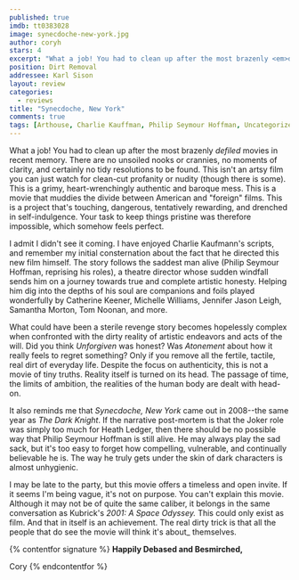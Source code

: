 ```yaml
---
published: true
imdb: tt0383028
image: synecdoche-new-york.jpg
author: coryh
stars: 4
excerpt: "What a job! You had to clean up after the most brazenly <em>defiled</em> movies in recent memory."
position: Dirt Removal
addressee: Karl Sison
layout: review
categories:
  - reviews
title: "Synecdoche, New York"
comments: true
tags: [Arthouse, Charlie Kauffman, Philip Seymour Hoffman, Uncategorized]
---
```

What a job! You had to clean up after the most brazenly _defiled_ movies in recent memory. There are no unsoiled nooks or crannies, no moments of clarity, and certainly no tidy resolutions to be found. This isn't an artsy film you can just watch for clean-cut profanity or nudity (though there is some). This is a grimy, heart-wrenchingly authentic and baroque mess. This is a movie that muddies the divide between American and "foreign" films. This is a project that's touching, dangerous, tentatively rewarding, and drenched in self-indulgence. Your task to keep things pristine was therefore impossible, which somehow feels perfect.

I admit I didn't see it coming. I have enjoyed Charlie Kaufmann's scripts, and remember my initial consternation about the fact that he directed this new film himself. The story follows the saddest man alive (Philip Seymour Hoffman, reprising his roles), a theatre director whose sudden windfall sends him on a journey towards true and complete artistic honesty. Helping him dig into the depths of his soul are companions and foils played wonderfully by Catherine Keener, Michelle Williams, Jennifer Jason Leigh, Samantha Morton, Tom Noonan, and more.

What could have been a sterile revenge story becomes hopelessly complex when confronted with the dirty reality of artistic endeavors and acts of the will. Did you think _Unforgiven_ was honest? Was _Atonement_ about how it really feels to regret something? Only if you remove all the fertile, tactile, real dirt of everyday life. Despite the focus on authenticity, this is not a movie of tiny truths. Reality itself is turned on its head. The passage of time, the limits of ambition, the realities of the human body are dealt with head-on.

It also reminds me that _Synecdoche, New York_ came out in 2008--the same year as _The Dark Knight_. If the narrative post-mortem is that the Joker role was simply too much for Heath Ledger, then there should be no possible way that Philip Seymour Hoffman is still alive. He may always play the sad sack, but it's too easy to forget how compelling, vulnerable, and continually believable he is. The way he truly gets under the skin of dark characters is almost unhygienic.

I may be late to the party, but this movie offers a timeless and open invite. If it seems I'm being vague, it's not on purpose. You can't explain this movie. Although it may not be of quite the same caliber, it belongs in the same conversation as Kubrick's _2001: A Space Odyssey._ This could only exist as film. And that in itself is an achievement. The real dirty trick is that all the people that do see the movie will think it's about_ themselves.

{% contentfor signature %}
**Happily Debased and Besmirched,**

Cory
{% endcontentfor %}